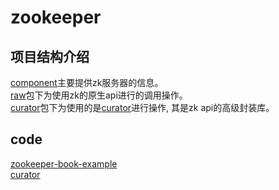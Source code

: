 # zookeeper
## 项目结构介绍
[component](src/main/java/com/feng/custom/zookeeper/component)主要提供zk服务器的信息。  
[raw](src/main/java/com/feng/custom/zookeeper/raw)包下为使用zk的原生api进行的调用操作。  
[curator](src/main/java/com/feng/custom/zookeeper/curator)包下为使用的是[curator](http://curator.apache.org/index.html)进行操作, 其是zk api的高级封装库。
## code
[zookeeper-book-example](https://github.com/fpj/zookeeper-book-example.git)  
[curator](https://github.com/apache/curator.git)